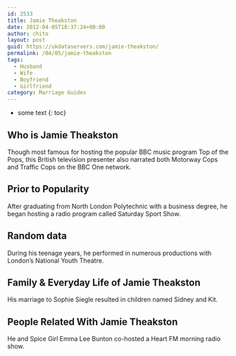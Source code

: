 ```yaml
---
id: 2533
title: Jamie Theakston
date: 2012-04-05T18:37:24+00:00
author: chito
layout: post
guid: https://ukdataservers.com/jamie-theakston/
permalink: /04/05/jamie-theakston
tags:
  - Husband
  - Wife
  - Boyfriend
  - Girlfriend
category: Marriage Guides
---
```


* some text
{: toc}


## Who is  Jamie Theakston
                  
                  
                  
Though most famous for hosting the popular BBC music program Top of the Pops, this British television presenter also narrated both Motorway Cops and Traffic Cops on the BBC One network.
                  
                
                
                
## Prior to Popularity 
                  
                  
                  
After graduating from North London Polytechnic with a business degree, he began hosting a radio program called Saturday Sport Show.
                  
                
                
                
## Random data 
                  
                  
                  
During his teenage years, he performed in numerous productions with London&#8217;s National Youth Theatre.
                  
                
                
                
## Family & Everyday Life of Jamie Theakston
                  
                  
                  
His marriage to Sophie Siegle resulted in children named Sidney and Kit.
                  
                
                
                
## People Related With  Jamie Theakston
                  
                  
                  
He and Spice Girl Emma Lee Bunton co-hosted a Heart FM morning radio show.
                  
                
              
            
          
          
          
    
    
  
